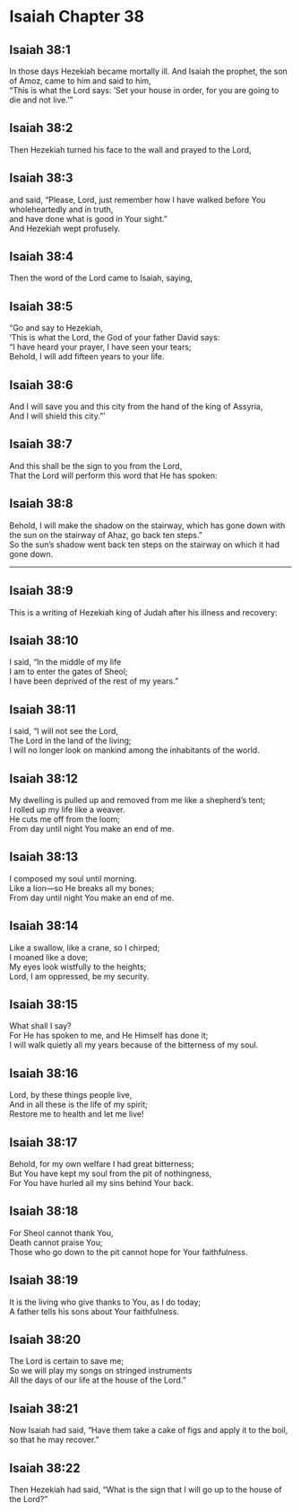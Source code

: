 # Isaiah Chapter 38

## Isaiah 38:1  
In those days Hezekiah became mortally ill. And Isaiah the prophet, the son of Amoz, came to him and said to him,  
“This is what the Lord says: ‘Set your house in order, for you are going to die and not live.’”

## Isaiah 38:2  
Then Hezekiah turned his face to the wall and prayed to the Lord,

## Isaiah 38:3  
and said, “Please, Lord, just remember how I have walked before You wholeheartedly and in truth,  
and have done what is good in Your sight.”  
And Hezekiah wept profusely.

## Isaiah 38:4  
Then the word of the Lord came to Isaiah, saying,

## Isaiah 38:5  
“Go and say to Hezekiah,  
‘This is what the Lord, the God of your father David says:  
“I have heard your prayer, I have seen your tears;  
Behold, I will add fifteen years to your life.

## Isaiah 38:6  
And I will save you and this city from the hand of the king of Assyria,  
And I will shield this city.”’

## Isaiah 38:7  
And this shall be the sign to you from the Lord,  
That the Lord will perform this word that He has spoken:

## Isaiah 38:8  
Behold, I will make the shadow on the stairway, which has gone down with the sun on the stairway of Ahaz, go back ten steps.”  
So the sun’s shadow went back ten steps on the stairway on which it had gone down.

---

## Isaiah 38:9  
This is a writing of Hezekiah king of Judah after his illness and recovery:

## Isaiah 38:10  
I said, “In the middle of my life  
I am to enter the gates of Sheol;  
I have been deprived of the rest of my years.”

## Isaiah 38:11  
I said, “I will not see the Lord,  
The Lord in the land of the living;  
I will no longer look on mankind among the inhabitants of the world.

## Isaiah 38:12  
My dwelling is pulled up and removed from me like a shepherd’s tent;  
I rolled up my life like a weaver.  
He cuts me off from the loom;  
From day until night You make an end of me.

## Isaiah 38:13  
I composed my soul until morning.  
Like a lion—so He breaks all my bones;  
From day until night You make an end of me.

## Isaiah 38:14  
Like a swallow, like a crane, so I chirped;  
I moaned like a dove;  
My eyes look wistfully to the heights;  
Lord, I am oppressed, be my security.

## Isaiah 38:15  
What shall I say?  
For He has spoken to me, and He Himself has done it;  
I will walk quietly all my years because of the bitterness of my soul.

## Isaiah 38:16  
Lord, by these things people live,  
And in all these is the life of my spirit;  
Restore me to health and let me live!

## Isaiah 38:17  
Behold, for my own welfare I had great bitterness;  
But You have kept my soul from the pit of nothingness,  
For You have hurled all my sins behind Your back.

## Isaiah 38:18  
For Sheol cannot thank You,  
Death cannot praise You;  
Those who go down to the pit cannot hope for Your faithfulness.

## Isaiah 38:19  
It is the living who give thanks to You, as I do today;  
A father tells his sons about Your faithfulness.

## Isaiah 38:20  
The Lord is certain to save me;  
So we will play my songs on stringed instruments  
All the days of our life at the house of the Lord.”

## Isaiah 38:21  
Now Isaiah had said, “Have them take a cake of figs and apply it to the boil, so that he may recover.”

## Isaiah 38:22  
Then Hezekiah had said, “What is the sign that I will go up to the house of the Lord?”
